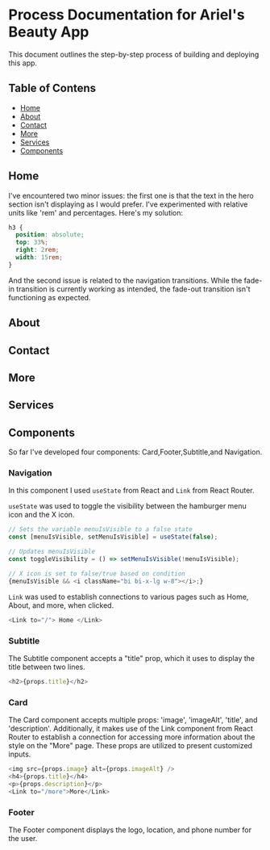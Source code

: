 # Process Documentation for Ariel's Beauty App

This document outlines the step-by-step process of building and deploying this app.

## Table of Contens

- [Home](#home)
- [About](#about)
- [Contact](#contact)
- [More](#more)
- [Services](#services)
- [Components](#components)

## Home

I've encountered two minor issues: the first one is that the text in the hero section isn't displaying as I would prefer. I've experimented with relative units like 'rem' and percentages. Here's my solution:

```css
h3 {
  position: absolute;
  top: 33%;
  right: 2rem;
  width: 15rem;
}
```
And the second issue is related to the navigation transitions. While the fade-in transition is currently working as intended, the fade-out transition isn't functioning as expected.

## About

## Contact

## More

## Services

## Components

So far I've developed four components: Card,Footer,Subtitle,and Navigation.

### Navigation

In this component I used `useState` from React and `Link` from React Router.

`useState` was used to toggle the visibility between the hamburger menu icon and the X icon.

```js
// Sets the variable menuIsVisible to a false state
const [menuIsVisible, setMenuIsVisible] = useState(false);

// Updates menuIsVisible
const toggleVisibility = () => setMenuIsVisible(!menuIsVisible);

// X icon is set to false/true based on condition
{menuIsVisible && <i className="bi bi-x-lg w-8"></i>;}
```

`Link` was used to establish connections to various pages such as Home, About, and more, when clicked.

```js
<Link to="/"> Home </Link>
```

### Subtitle

The Subtitle component accepts a "title" prop, which it uses to display the title between two lines.

```js
<h2>{props.title}</h2>
```

### Card

The Card component accepts multiple props: 'image', 'imageAlt', 'title', and 'description'. Additionally, it makes use of the Link component from React Router to establish a connection for accessing more information about the style on the "More" page. These props are utilized to present customized inputs.

```js
<img src={props.image} alt={props.imageAlt} />
<h4>{props.title}</h4>
<p>{props.description}</p>
<Link to="/more">More</Link>
```

### Footer

The Footer component displays the logo, location, and phone number for the user.